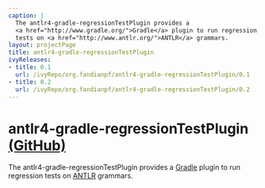 ```yaml
---
caption: |
  The antlr4-gradle-regressionTestPlugin provides a 
  <a href="http://www.gradle.org/">Gradle</a> plugin to run regression 
  tests on <a href="http://www.antlr.org/">ANTLR</a> grammars.
layout: projectPage
title: antlr4-gradle-regressionTestPlugin
ivyReleases:
- title: 0.1
  url: /ivyRepo/org.fandianpf/antlr4-gradle-regressionTestPlugin/0.1
- title: 0.2
  url: /ivyRepo/org.fandianpf/antlr4-gradle-regressionTestPlugin/0.2
---
```


# antlr4-gradle-regressionTestPlugin [(GitHub)](https://github.com/fandianpf/antlr4-gradle-regressionTestPlugin)

The antlr4-gradle-regressionTestPlugin provides a 
[Gradle](http://www.gradle.org/) plugin to run regression tests on 
[ANTLR](http://www.antlr.org/) grammars.

